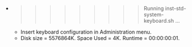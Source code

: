 * >>>>>>>>> Running inst-std-system-keyboard.sh ...
  * Insert keyboard configuration in Administration menu.
  * Disk size = 5576864K. Space Used = 4K. Runtime = 00:00:00:01.
